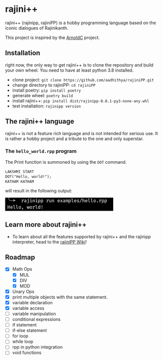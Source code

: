 # rajini++

rajini++ (rajinipp, rajiniPP) is a hobby programming language based on the iconic dialogues of Rajinikanth.

This project is inspired by the [ArnoldC](https://github.com/lhartikk/ArnoldC) project.

## Installation
right now, the only way to get rajini++ is to clone the repository and build your own wheel. You need to have at least python 3.8 installed.
- clone project: `git clone https://github.com/aadhithya/rajiniPP.git`
- change directory to rajiniPP: `cd rajiniPP`
- install poetry: `pip install poetry`
- generate wheel: `poetry build`
- install rajini++: `pip install dist/rajinipp-0.0.1-py3-none-any.whl`
- test installation: `rajinipp version`

## The rajini++ language

rajini++ is not a feature rich language and is not intended for serious use. It is rather a hobby project and a tribute to the one and only superstar.

### The `hello_world.rpp` program
The Print function is summoned by using the `DOT` command.
```
LAKSHMI START
DOT("Hello, world!");
KATHAM KATHAM
```
will result in the following output:

![hello world output](./imgs/hello-out.png)

## Learn more about rajini++
- To learn about all the features supported by rajini++ and the rajinipp interpreter, head to the [rajiniPP Wiki](https://github.com/aadhithya/rajiniPP/wiki/rajiniPP)!


## Roadmap
- [x] Math Ops
  - [x] MUL
  - [x] DIV
  - [x] MOD
- [x] Unary Ops
- [x] print multiple objects with the same statement.
- [x] variable declaration
- [x] variable access
- [ ] variable manipulation
- [ ] conditional expressions
- [ ] if statement
- [ ] if-else statement
- [ ] for loop
- [ ] while loop
- [ ] rpp in python integration
- [ ] void functions
